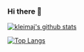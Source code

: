### Hi there 👋

[![kleimaj's github stats](https://github-readme-stats.vercel.app/api?username=kleimaj&show_icons=true&theme=dracula)](https://github.com/anuraghazra/github-readme-stats)

[![Top Langs](https://github-readme-stats.vercel.app/api/top-langs/?username=kleimaj&hide=Jupyter%20Notebook,HTML&layout=compact&langs_count=8)](https://github.com/anuraghazra/github-readme-stats)


<!--
**kleimaj/kleimaj** is a ✨ _special_ ✨ repository because its `README.md` (this file) appears on your GitHub profile.

Here are some ideas to get you started:

- 🔭 I’m currently working on ...
- 🌱 I’m currently learning ...
- 👯 I’m looking to collaborate on ...
- 🤔 I’m looking for help with ...
- 💬 Ask me about ...
- 📫 How to reach me: ...
- 😄 Pronouns: ...
- ⚡ Fun fact: ...
-->
